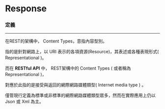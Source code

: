 # Response

### 定義

---

在REST的架構中， Content Types，意指內容型別。

指的是針對網路上，以 URI 表示的各項資源\(Resource\)，其表述或各種表現形式\( Representational \)。

而在 **RESTful API** 中， REST架構中的 Content Types \( 或者稱為 Representational \)，

對應於此指的是接受與返回的網際網路媒體類型\( Internet media type \) 。

僅管現行定義為標準或非標準的網際網路媒體類型眾多，然而在實際應用上仍以 Json 或 Xml 為主。

